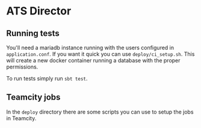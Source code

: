 # ATS Director 

## Running tests

You'll need a mariadb instance running with the users configured in
`application.conf`. If you want it quick you can use
`deploy/ci_setup.sh`. This will create a new docker container running
a database with the proper permissions.

To run tests simply run `sbt test`.


## Teamcity jobs

In the `deploy` directory there are some scripts you can use to setup
the jobs in Teamcity.

